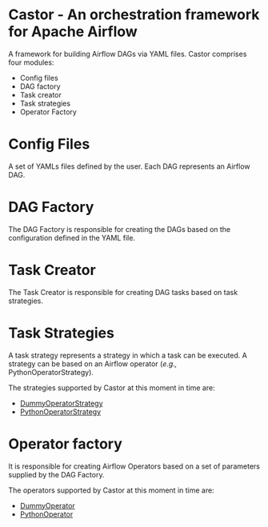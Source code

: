 # Castor - An orchestration framework for Apache Airflow

A framework for building Airflow DAGs via YAML files. Castor comprises four modules:
- Config files 
- DAG factory 
- Task creator
- Task strategies 
- Operator Factory

# Config Files
A set of YAMLs files defined by the user. Each DAG represents an Airflow DAG.

# DAG Factory
The DAG Factory is responsible for creating the DAGs based on the configuration defined in the YAML file.

# Task Creator
The Task Creator is responsible for creating DAG tasks based on task strategies. 

# Task Strategies
A task strategy represents a strategy in which a task can be executed. A strategy can be based on an Airflow operator (*e.g.,* PythonOperatorStrategy).

The strategies supported by Castor at this moment in time are:
- [DummyOperatorStrategy](castor/task_creator/strategies/python_operator_strategy.py)
- [PythonOperatorStrategy](castor/task_creator/strategies/dummy_operator_strategy.py)


# Operator factory
It is responsible for creating Airflow Operators based on a set of parameters supplied by the DAG Factory.

The operators supported by Castor at this moment in time are:
- [DummyOperator](https://airflow.apache.org/docs/apache-airflow/stable/_api/airflow/operators/dummy/index.html)
- [PythonOperator](https://airflow.apache.org/docs/apache-airflow/stable/_modules/airflow/operators/python.html#PythonOperator)
